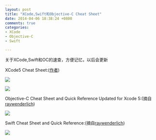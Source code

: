 ```yaml
---
layout: post
title: "XCode,Swift和Objective-C Cheat Sheet"
date: 2014-04-06 18:38:24 +0800
comments: true
categories: 
- XCode
- Objective-C  
- Swift

---
```

关于XCode,Swift和OC的速查，方便记忆，以后会更新  
<!-- more-->
XCode5 Cheat Sheet:([作者](http://www.git-tower.com/blog/xcode-cheat-sheet/))  

![](http://yulingtianxia.qiniudn.com/140353412989.jpg)   

![](http://yulingtianxia.qiniudn.com/140353414151.jpg)  

Objective-C Cheat Sheet and Quick Reference Updated for Xcode 5:(摘自[raywenderlich](http://www.raywenderlich.com/54099/objective-c-cheat-sheet-and-quick-reference-updated-for-xcode-5))   

![](http://yulingtianxia.qiniudn.com/140353409554.jpg)   

Swift Cheat Sheet and Quick Reference:(摘自[raywenderlich](http://www.raywenderlich.com/73967/swift-cheat-sheet-and-quick-reference))  

![](http://yulingtianxia.qiniudn.com/140731497003.jpg)  

